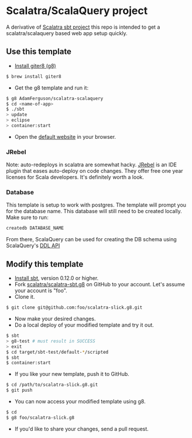 # Scalatra/ScalaQuery project #

A derivative of [Scalatra sbt project](https://github.com/scalatra/scalatra-sbt.g8) this repo is intended to get a scalatra/scalaquery based web app setup quickly.

## Use this template ##

- [Install giter8 (g8)](https://github.com/n8han/giter8)

```sh
$ brew install giter8
```

- Get the g8 template and run it:

```sh
$ g8 AdamFerguson/scalatra-scalaquery
$ cd <name-of-app>
$ ./sbt
> update
> eclipse
> container:start
```

- Open the [default website](http://localhost:8080/) in your browser.

### JRebel ###

Note: auto-redeploys in scalatra are somewhat hacky. [JRebel](http://zeroturnaround.com/software/jrebel/buy/)
is an IDE plugin that eases auto-deploy on code changes. They offer free one year licenses for Scala developers.
It's definitely worth a look.

### Database ###

This template is setup to work with postgres. The template will prompt you for the database name. This database
will still need to be created locally. Make sure to run:

```sh
createdb DATABASE_NAME
```

From there, ScalaQuery can be used for creating the DB schema using ScalaQuery's [DDL API](https://github.com/szeiger/scala-query/wiki/Getting-Started)

## Modify this template ##

- [Install sbt](https://github.com/harrah/xsbt/wiki/Getting-Started-Setup), version 0.12.0 or higher.
- Fork [scalatra/scalatra-sbt.g8](https://github.com/AdamFerguson/scalatra-slick.g8) on GitHub to your account.
Let's assume your account is "foo".
- Clone it.

```sh
$ git clone git@github.com:foo/scalatra-slick.g8.git
```

- Now make your desired changes.
- Do a local deploy of your modified template and try it out.

```sh
$ sbt
> g8-test # must result in SUCCESS
> exit
$ cd target/sbt-test/default-*/scripted
$ sbt
$ container:start
```

- If you like your new template, push it to GitHub.

```sh
$ cd /path/to/scalatra-slick.g8.git
$ git push
```

- You can now access your modified template using g8.

```sh
$ cd
$ g8 foo/scalatra-slick.g8
```

- If you'd like to share your changes, send a pull request.
